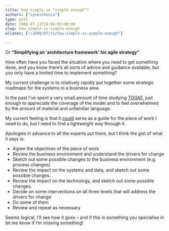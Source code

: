 ```yaml
---
title: How simple is “simple enough”?
authors: ["synesthesia"]
type: post
date: 2008-07-11T14:04:07+00:00
slug: how-simple-is-simple-enough 
aliases: ["/2008/07/11/how-simple-is-simple-enough"]

---
```

Or **“Simplifying an ‘architecture framework’ for agile strategy”**

How often have you faced the situation where you need to get something done, and you know there’s all sorts of advice and guidance available, but you only have a limited time to implement something?

My current challenge is to relatively rapidly put together some strategic roadmaps for the systems in a business area.

In the past I’ve spent a very small amount of time studying [TOGAF][1], just enough to appreciate the coverage of the model and to feel overwhelmed by the amount of material and unfamiliar language.

My current feeling is that it <u>could</u> serve as a guide for the piece of work I need to do, but I need to find a lightweight way through it.

Apologies in advance to all the experts out there, but I think the gist of what it says is:

  * Agree the objectives of the piece of work
  * Review the business environment and understand the drivers for change
  * Sketch out some possible changes to the business environment (e.g. process changes)
  * Review the impact on the systems and data, and sketch out some possible changes.
  * Review the impact on the technology, and sketch out some possible changes.
  * Decide on some interventions on all three levels that will address the drivers for change
  * Do some of them
  * Review and repeat as necessary

Seems logical, I’ll see how it goes – and if this is something you specialise in let me know if I’m missing something!

 [1]: https://www.opengroup.org/architecture/togaf8-doc/arch/ "The Open Group Architecture Framework"